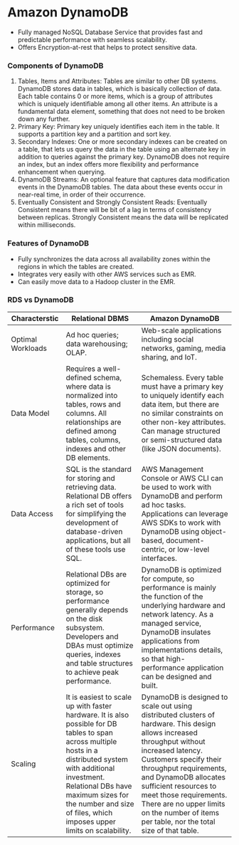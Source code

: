 # Amazon DynamoDB

* Fully managed NoSQL Database Service that provides fast and predictable performance with seamless scalability. 
* Offers Encryption-at-rest that helps to protect sensitive data. 

### Components of DynamoDB
1. Tables, Items and Attributes: Tables are similar to other DB systems. DynamoDB stores data in tables, which is basically collection of data. Each table contains 0 or more items, which is a group of attributes which is uniquely identifiable among all other items. An attribute is a fundamental data element, something that does not need to be broken down any further. 
2. Primary Key: Primary key uniquely identifies each item in the table. It supports a partition key and a partition and sort key. 
3. Secondary Indexes: One or more secondary indexes can be created on a table, that lets us query the data in the table using an alternate key in addition to queries against the primary key. DynamoDB does not require an index, but an index offers more flexibility and performance enhancement when querying. 
4. DynamoDB Streams: An optional feature that captures data modification events in the DynamoDB tables. The data about these events occur in near-real time, in order of their occurrence.  
5. Eventually Consistent and Strongly Consistent Reads: Eventually Consistent means there will be bit of a lag in terms of consistency between replicas. Strongly Consistent means the data will be replicated within milliseconds. 

### Features of DynamoDB
* Fully synchronizes the data across all availability zones within the regions in which the tables are created. 
* Integrates very easily with other AWS services such as EMR. 
* Can easily move data to a Hadoop cluster in the EMR. 

### RDS vs DynamoDB
| Characterstic     | Relational DBMS                                                                                                                                                                                                                                                                    | Amazon DynamoDB                                                                                                                                                                                                                                                                                                                                                     |
| ----------------- | ---------------------------------------------------------------------------------------------------------------------------------------------------------------------------------------------------------------------------------------------------------------------------------- | ------------------------------------------------------------------------------------------------------------------------------------------------------------------------------------------------------------------------------------------------------------------------------------------------------------------------------------------------------------------- |
| Optimal Workloads | Ad hoc queries; data warehousing; OLAP.                                                                                                                                                                                                                                            | Web-scale applications including social networks, gaming, media sharing, and IoT.                                                                                                                                                                                                                                                                                   |
| Data Model        | Requires a well-defined schema, where data is normalized into tables, rows and columns. All relationships are defined among tables, columns, indexes and other DB elements.                                                                                                        | Schemaless. Every table must have a primary key to uniquely identify each data item, but there are no similar constraints on other non-key attributes. Can manage structured or semi-structured data (like JSON documents).                                                                                                                                         |
| Data Access       | SQL is the standard for storing and retrieving data. Relational DB offers a rich set of tools for simplifying the development of database-driven applications, but all of these tools use SQL.                                                                                     | AWS Management Console or AWS CLI can be used to work with DynamoDB and perform ad hoc tasks. Applications can leverage AWS SDKs to work with DynamoDB using object-based, document-centric, or low-level interfaces.                                                                                                                                               |
| Performance       | Relational DBs are optimized for storage, so performance generally depends on the disk subsystem. Developers and DBAs must optimize queries, indexes and table structures to achieve peak performance.                                                                             | DynamoDB is optimized for compute, so performance is mainly the function of the underlying hardware and network latency. As a managed service, DynamoDB insulates applications from implementations details, so that high-performance application can be designed and built.                                                                                        |
| Scaling           | It is easiest to scale up with faster hardware. It is also possible for DB tables to span across multiple hosts in a distributed system with additional investment. Relational DBs have maximum sizes for the number and size of files, which imposes upper limits on scalability. | DynamoDB is designed to scale out using distributed clusters of hardware. This design allows increased throughput without increased latency. Customers specify their throughput requirements, and DynamoDB allocates sufficient resources to meet those requirements. There are no upper limits on the number of items per table, nor the total size of that table. |

